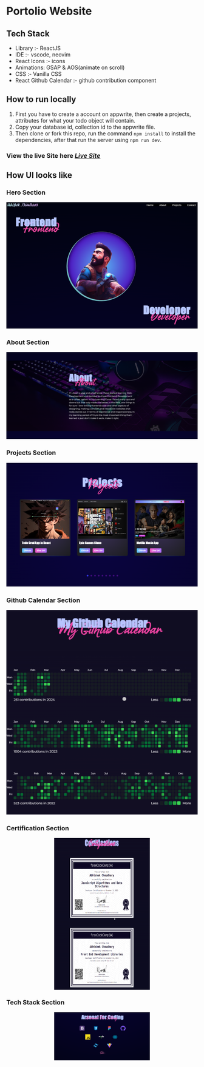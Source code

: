 # Portolio Website

## Tech Stack

- Library :- ReactJS
- IDE :- vscode, neovim
- React Icons :- icons
- Animations: GSAP & AOS(animate on scroll)
- CSS :- Vanilla CSS
- React Github Calendar :- github contribution component

## How to run locally

1. First you have to create a account on appwrite, then create a projects, attributes for what your todo object will contain.
2. Copy your database id, collection id to the appwrite file.
3. Then clone or fork this repo, run the command `npm install` to install the dependencies, after that run the server using `npm run dev`.

### View the live Site here <ins>_[Live Site](https://abhishek-choudhary-portfolio-nu.vercel.app)_</ins>

## How UI looks like

### Hero Section

![Hero Section](./public/website/main-section.png)

### About Section

![About Section](./public/website/about-section.png)

### Projects Section

![Projects Section](./public/website/projects-section.png)

### Github Calendar Section

![Github Calendar Section](./public/website/github-calendar.png)

### Certification Section

<!-- ![Certification Section](./public/website/certifications.png) -->

<img width="500" height="400" style="display: block; margin-left: auto; margin-right: auto; width: 50%" src="./public/website/certifications.png" alt="certifications" />

### Tech Stack Section

<div style="margin-left: auto; margin-right: auto; width: 50%">
    <img style="margin-left: auto; margin-right: auto" src="./public/website/arsenal-section.png" alt="Tech Stack"></img>
</div>
